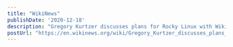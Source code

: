 ```yaml
---
title: "WikiNews"
publishDate: '2020-12-18'
description: "Gregory Kurtzer discusses plans for Rocky Linux with Wikinews as Red Hat announces moving focus away from CentOS"
postUrl: "https://en.wikinews.org/wiki/Gregory_Kurtzer_discusses_plans_for_Rocky_Linux_with_Wikinews_as_Red_Hat_announces_moving_focus_away_from_CentOS"
---
```

